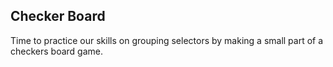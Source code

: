 ## Checker Board

 Time to practice our skills on grouping selectors by making a
 small part of a checkers board game.
